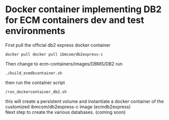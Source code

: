 # Docker container implementing DB2 for ECM containers dev and test environments


First pull the official db2 express docker container 
```
docker pull docker pull ibmcom/db2express-c
```
Then change to ecm-containers/images/DBMS/DB2
run     
```
./build_ecmdbcontainer.sh  
```
then run the container script 
```
/run_dockercontainer_db2.sh  
```  
this will create a persistent volume and instantiate a docker container of the customized 
ibmcom/db2express-c image (ecmdb2express)  
Next step to create the various databases. (coming soon)  

